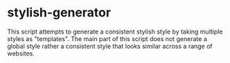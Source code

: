 # stylish-generator
This script attempts to generate a consistent stylish style by taking multiple styles as "templates". The main part of this script does not generate a global style rather a consistent style that looks similar across a range of websites. 
